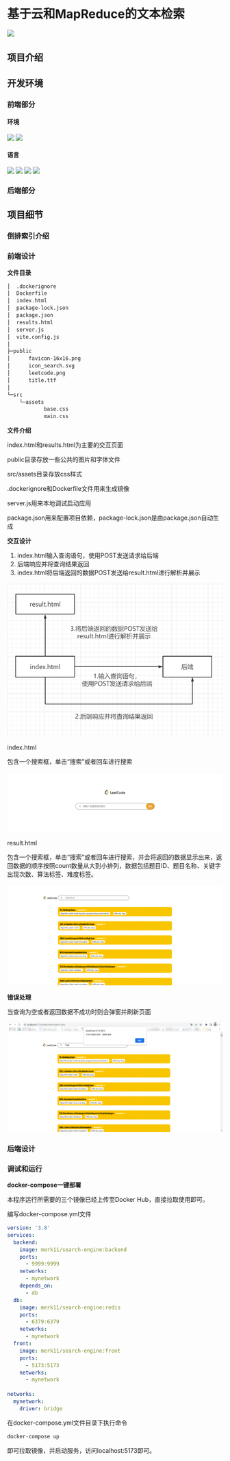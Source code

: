# 基于云和MapReduce的文本检索

[![](https://img.shields.io/badge/env-dockercompose2.17.3-blue.svg)](https://github.com/docker/compose)

## 项目介绍



## 开发环境

### 前端部分

#### 环境

[![](https://img.shields.io/badge/Node.js-18.5.0-green.svg)]() [![](https://img.shields.io/badge/npm-9.5.0-green.svg)]()

#### 语言

[![](https://img.shields.io/badge/vue.js-green.svg)]() [![](https://img.shields.io/badge/javascript-yellow.svg)]() [![](https://img.shields.io/badge/html-red.svg)]() [![](https://img.shields.io/badge/css-purple.svg)]()

### 后端部分



## 项目细节



### 倒排索引介绍



### 前端设计

**文件目录**
```bash
│  .dockerignore
│  Dockerfile
│  index.html
│  package-lock.json
│  package.json
│  results.html
│  server.js
│  vite.config.js
│
├─public
│      favicon-16x16.png
│      icon_search.svg
│      leetcode.png
│      title.ttf
│
└─src
    └─assets
            base.css
            main.css
```

**文件介绍**

index.html和results.html为主要的交互页面

public目录存放一些公共的图片和字体文件

src/assets目录存放css样式

.dockerignore和Dockerfile文件用来生成镜像

server.js用来本地调试启动应用

package.json用来配置项目依赖，package-lock.json是由package.json自动生成

**交互设计**

1. index.html输入查询语句，使用POST发送请求给后端
2. 后端响应并将查询结果返回
3. index.html将后端返回的数据POST发送给result.html进行解析并展示

![image-20230529152714576](https://github.com/forresthomework/YunJiSuanbackend/blob/main/img/image-20230529152714576.png)

index.html

包含一个搜索框，单击“搜索”或者回车进行搜索

![image-20230529152828238](https://github.com/forresthomework/YunJiSuanbackend/blob/main/img/image-20230529152828238.png)

result.html

包含一个搜索框，单击“搜索”或者回车进行搜索，并会将返回的数据显示出来，返回数据的顺序按照count数量从大到小排列，数据包括题目ID、题目名称、关键字出现次数、算法标签、难度标签。

![image-20230529152911545](https://github.com/forresthomework/YunJiSuanbackend/blob/main/img/image-20230529152911545.png)

**错误处理**

当查询为空或者返回数据不成功时则会弹窗并刷新页面

![image-20230529152953565](https://github.com/forresthomework/YunJiSuanbackend/blob/main/img/image-20230529152953565.png)

### 后端设计



### 调试和运行

**docker-compose一键部署**

本程序运行所需要的三个镜像已经上传至Docker Hub，直接拉取使用即可。

编写docker-compose.yml文件

```yaml
version: '3.8'
services:
  backend:
    image: merk11/search-engine:backend
    ports:
      - 9999:9999
    networks:
      - mynetwork
    depends_on:
      - db
  db:
    image: merk11/search-engine:redis
    ports:
      - 6379:6379
    networks:
      - mynetwork	
  front:
    image: merk11/search-engine:front
    ports:
      - 5173:5173
    networks:
      - mynetwork

networks:
  mynetwork:
    driver: bridge
```

在docker-compose.yml文件目录下执行命令

```bash
docker-compose up
```

即可拉取镜像，并启动服务，访问localhost:5173即可。
